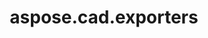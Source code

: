 ﻿---
title: aspose.cad.exporters
second_title: Aspose.CAD for Python via .NET API References
description: 
type: docs
weight: 10
url: /python-net/aspose.cad.exporters/
is_root: false
---



